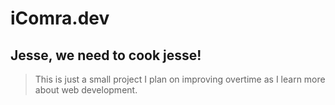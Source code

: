 # iComra.dev

## Jesse, we need to cook jesse!
      

>This is just a small project I plan on improving overtime as I learn  more about web development.
